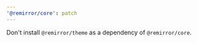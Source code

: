 ```yaml
---
'@remirror/core': patch
---
```


Don't install `@remirror/theme` as a dependency of `@remirror/core`.
